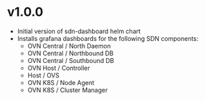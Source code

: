 # v1.0.0
- Initial version of sdn-dashboard helm chart
- Installs grafana dashboards for the following SDN components:
  - OVN Central / North Daemon
  - OVN Central / Northbound DB
  - OVN Central / Southbound DB
  - OVN Host / Controller
  - Host / OVS
  - OVN K8S / Node Agent
  - OVN K8S / Cluster Manager
